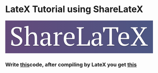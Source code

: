 # LateX Tutorial using ShareLateX
[![LateX Tutorial using ShareLateX](sharelatex.png)](https://www.sharelatex.com/) 


### Write [this](https://github.com/Mamun-dueee/LateX/blob/master/BDDVC.tex)code, after compiling by LateX you get [this](https://github.com/Mamun-dueee/LateX/blob/master/BDDVC.pdf) 

